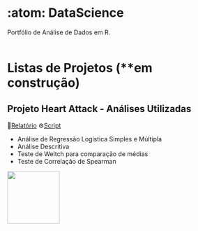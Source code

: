 # :atom: DataScience
Portfólio de Análise de Dados em R.
<br></br>
# Listas de Projetos (**em construção)

## Projeto Heart Attack - Análises Utilizadas
:book:[Relatório](https://github.com/nfreitas1990/Projeto_HeartAttack/tree/main/docs)
⚙️[Script](https://github.com/nfreitas1990/Projeto_HeartAttack/tree/main/R)
- Análise de Regressão Logística Simples e Múltipla
- Análise Descritiva 
- Teste de Weltch para comparação de médias
- Teste de Correlação de Spearman
<a href="https://github.com/nfreitas1990/Projeto_HeartAttack">
  <img height="120em" src="https://github-readme-stats.vercel.app/api/pin/?username=nfreitas1990&repo=Projeto_HeartAttack&theme=dark" />
</a>
